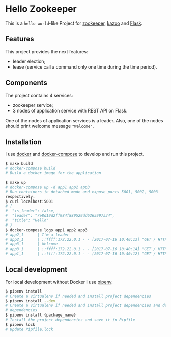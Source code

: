 # Hello Zookeeper

This is a `hello world`-like Project for 
[zookeeper](https://zookeeper.apache.org/),
[kazoo](https://github.com/python-zk/kazoo/) and 
[Flask](http://flask.pocoo.org/).

## Features

This project provides the next features:

- leader election;
- lease (service call a command only one time during the time period).

## Components

The project contains 4 services:

- zookeeper service;
- 3 nodes of application service with REST API on Flask.

One of the nodes of application services is a leader. 
Also, one of the nodes should print welcome message `"Welcome"`.

## Installation

I use [docker](https://www.docker.com/) and 
[docker-compose](https://docs.docker.com/compose/install/)
to develop and run this project.

```bash
$ make build
# docker-compose build
# Build a docker image for the application

$ make up
# docker-compose up -d app1 app2 app3
# Run containers in detached mode and expose ports 5001, 5002, 5003 
respectively.
$ curl localhost:5001
# {
#  "is_leader": false, 
#  "leader": "7e8d19d2ff984f889529dd6265997a34", 
#  "title": "Hello"
# }
$ docker-compose logs app1 app2 app3
# app2_1      | I'm a leader
# app2_1      | ::ffff:172.22.0.1 - - [2017-07-16 10:40:13] "GET / HTTP/1.1" 200 202 0.001051
# app3_1      | Welcome
# app3_1      | ::ffff:172.22.0.1 - - [2017-07-16 10:40:14] "GET / HTTP/1.1" 200 203 0.001507
# app1_1      | ::ffff:172.22.0.1 - - [2017-07-16 10:40:12] "GET / HTTP/1.1" 200 203 0.000895
```

## Local development

For local development without Docker I use 
[pipenv](https://github.com/kennethreitz/pipenv).

```bash
$ pipenv install
# Create a virtualenv if needed and install project dependencies
$ pipenv install --dev 
# Create a virtualenv if needed and install project dependencies and dev 
# dependencies
$ pipenv install {package_name}
# Install the project dependencies and save it in Pipfile
$ pipenv lock
# Update Pipfile.lock
```
